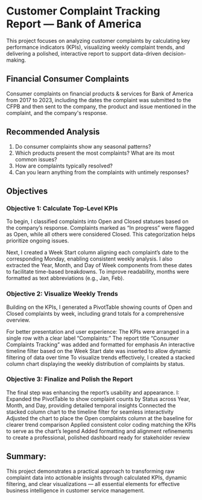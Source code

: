 # Customer Complaint Tracking Report — Bank of America
This project focuses on analyzing customer complaints by calculating key performance indicators (KPIs), visualizing weekly complaint trends, and delivering a polished, interactive report to support data-driven decision-making. 

## Financial Consumer Complaints
Consumer complaints on financial products & services for Bank of America from 2017 to 2023, including the dates the complaint was submitted to the CFPB and then sent to the company, the product and issue mentioned in the complaint, and the company's response.

## Recommended Analysis
1. Do consumer complaints show any seasonal patterns?
2. Which products present the most complaints? What are its most common issues?
3. How are complaints typically resolved?
4. Can you learn anything from the complaints with untimely responses?


## Objectives
### Objective 1: Calculate Top-Level KPIs
To begin, I classified complaints into Open and Closed statuses based on the company’s response. Complaints marked as “In progress” were flagged as Open, while all others were considered Closed. This categorization helps prioritize ongoing issues.

Next, I created a Week Start column aligning each complaint’s date to the corresponding Monday, enabling consistent weekly analysis. I also extracted the Year, Month, and Day of Week components from these dates to facilitate time-based breakdowns. To improve readability, months were formatted as text abbreviations (e.g., Jan, Feb).

### Objective 2: Visualize Weekly Trends
Building on the KPIs, I generated a PivotTable showing counts of Open and Closed complaints by week, including grand totals for a comprehensive overview.

For better presentation and user experience:
The KPIs were arranged in a single row with a clear label “Complaints:”
The report title “Consumer Complaints Tracking” was added and formatted for emphasis
An interactive timeline filter based on the Week Start date was inserted to allow dynamic filtering of data over time
To visualize trends effectively, I created a stacked column chart displaying the weekly distribution of complaints by status.

### Objective 3: Finalize and Polish the Report
The final step was enhancing the report’s usability and appearance. I:
Expanded the PivotTable to show complaint counts by Status across Year, Month, and Day, providing detailed temporal insights
Connected the stacked column chart to the timeline filter for seamless interactivity
Adjusted the chart to place the Open complaints column at the baseline for clearer trend comparison
Applied consistent color coding matching the KPIs to serve as the chart’s legend
Added formatting and alignment refinements to create a professional, polished dashboard ready for stakeholder review

## Summary:
This project demonstrates a practical approach to transforming raw complaint data into actionable insights through calculated KPIs, dynamic filtering, and clear visualizations — all essential elements for effective business intelligence in customer service management.

